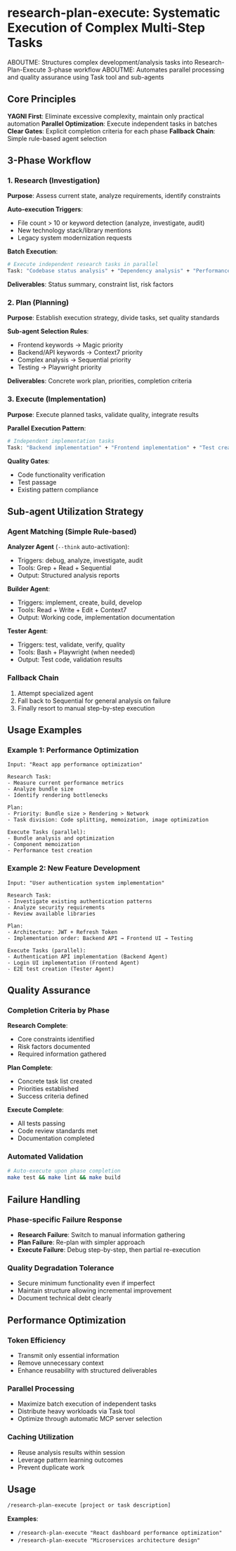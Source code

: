 # research-plan-execute: Systematic Execution of Complex Multi-Step Tasks

ABOUTME: Structures complex development/analysis tasks into Research-Plan-Execute 3-phase workflow
ABOUTME: Automates parallel processing and quality assurance using Task tool and sub-agents

## Core Principles

**YAGNI First**: Eliminate excessive complexity, maintain only practical automation
**Parallel Optimization**: Execute independent tasks in batches
**Clear Gates**: Explicit completion criteria for each phase
**Fallback Chain**: Simple rule-based agent selection

## 3-Phase Workflow

### 1. Research (Investigation)
**Purpose**: Assess current state, analyze requirements, identify constraints

**Auto-execution Triggers**:
- File count > 10 or keyword detection (analyze, investigate, audit)
- New technology stack/library mentions
- Legacy system modernization requests

**Batch Execution**:
```bash
# Execute independent research tasks in parallel
Task: "Codebase status analysis" + "Dependency analysis" + "Performance baseline measurement"
```

**Deliverables**: Status summary, constraint list, risk factors

### 2. Plan (Planning)
**Purpose**: Establish execution strategy, divide tasks, set quality standards

**Sub-agent Selection Rules**:
- Frontend keywords → Magic priority
- Backend/API keywords → Context7 priority  
- Complex analysis → Sequential priority
- Testing → Playwright priority

**Deliverables**: Concrete work plan, priorities, completion criteria

### 3. Execute (Implementation)
**Purpose**: Execute planned tasks, validate quality, integrate results

**Parallel Execution Pattern**:
```bash
# Independent implementation tasks
Task: "Backend implementation" + "Frontend implementation" + "Test creation"
```

**Quality Gates**:
- Code functionality verification
- Test passage
- Existing pattern compliance

## Sub-agent Utilization Strategy

### Agent Matching (Simple Rule-based)

**Analyzer Agent** (`--think` auto-activation):
- Triggers: debug, analyze, investigate, audit
- Tools: Grep + Read + Sequential
- Output: Structured analysis reports

**Builder Agent**:
- Triggers: implement, create, build, develop  
- Tools: Read + Write + Edit + Context7
- Output: Working code, implementation documentation

**Tester Agent**:
- Triggers: test, validate, verify, quality
- Tools: Bash + Playwright (when needed)
- Output: Test code, validation results

### Fallback Chain
1. Attempt specialized agent
2. Fall back to Sequential for general analysis on failure
3. Finally resort to manual step-by-step execution

## Usage Examples

### Example 1: Performance Optimization
```
Input: "React app performance optimization"

Research Task:
- Measure current performance metrics
- Analyze bundle size  
- Identify rendering bottlenecks

Plan:
- Priority: Bundle size > Rendering > Network
- Task division: Code splitting, memoization, image optimization

Execute Tasks (parallel):
- Bundle analysis and optimization
- Component memoization
- Performance test creation
```

### Example 2: New Feature Development
```
Input: "User authentication system implementation"

Research Task:
- Investigate existing authentication patterns
- Analyze security requirements
- Review available libraries

Plan:
- Architecture: JWT + Refresh Token
- Implementation order: Backend API → Frontend UI → Testing

Execute Tasks (parallel):
- Authentication API implementation (Backend Agent)
- Login UI implementation (Frontend Agent)  
- E2E test creation (Tester Agent)
```

## Quality Assurance

### Completion Criteria by Phase

**Research Complete**:
- Core constraints identified
- Risk factors documented
- Required information gathered

**Plan Complete**:
- Concrete task list created
- Priorities established
- Success criteria defined

**Execute Complete**:
- All tests passing
- Code review standards met
- Documentation completed

### Automated Validation
```bash
# Auto-execute upon phase completion
make test && make lint && make build
```

## Failure Handling

### Phase-specific Failure Response
- **Research Failure**: Switch to manual information gathering
- **Plan Failure**: Re-plan with simpler approach
- **Execute Failure**: Debug step-by-step, then partial re-execution

### Quality Degradation Tolerance
- Secure minimum functionality even if imperfect
- Maintain structure allowing incremental improvement
- Document technical debt clearly

## Performance Optimization

### Token Efficiency
- Transmit only essential information
- Remove unnecessary context
- Enhance reusability with structured deliverables

### Parallel Processing
- Maximize batch execution of independent tasks
- Distribute heavy workloads via Task tool
- Optimize through automatic MCP server selection

### Caching Utilization
- Reuse analysis results within session
- Leverage pattern learning outcomes
- Prevent duplicate work

## Usage

```bash
/research-plan-execute [project or task description]
```

**Examples**:
- `/research-plan-execute "React dashboard performance optimization"`
- `/research-plan-execute "Microservices architecture design"`
